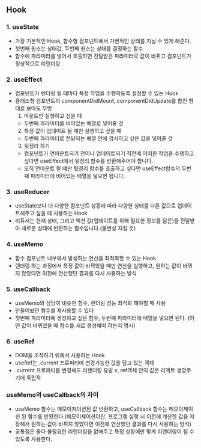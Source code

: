 ## Hook

### 1. useState
- 가장 기본적인 Hook, 함수형 컴포넌트에서 가변적인 상태를 지닐 수 있게 해준다.
- 첫번째 원소는 상태값, 두번째 원소는 상태를 결정하는 함수
- 함수에 파라미터를 넣어서 호출하면 전달받은 파라미터로 값이 바뀌고 컴포넌트가 정상적으로 리렌더링

### 2. useEffect
- 컴포넌트가 렌더링 될 떄마다 특정 작업을 수행하도록 설정할 수 있는 Hook
- 클래스형 컴포넌트의 componentDidMount, componentDidUpdate를 합친 형태로 보아도 무방
  1) 마운트만 실행하고 싶을 때
    - 두번째 파라미터를 비어있는 배열로 넣어줄 것
  2) 특정 값이 업데이트 될 때만 실행하고 싶을 때
    - 두번째 파라미터로 전달되는 배열 안에 검사하고 싶은 값을 넣어줄 것
  3) 뒷정리 하기
    - 컴포넌트가 언마운트되기 전이나 업데이트되기 직전에 어떠한 작업을 수행하고 싶다면 useEffect에서 뒷정리 함수를 반환해주어야 합니다.
    - 오직 언마운트 될 떄만 뒷정리 함수를 호출하고 싶다면 useEffect함수의 두번째 파라미터에 비어있는 배열을 넣으면 됩니다.
  
### 3. useReducer
 - useState보다 더 다양한 컴포넌트 상황에 따라 다양한 상태를 다른 값으로 업데이트해주고 싶을 때 사용하는 Hook
 - 리듀서는 현재 상태, 그리고 액션 값(업데이트를 위해 필요한 정보를 담은)을 전달받아 새로운 상태에 반환하는 함수입니다.(불변성 지킬 것) 
 
### 4. useMemo
- 함수 컴포넌트 내부에서 발생하는 연산을 최적화할 수 있는 Hook
- 렌더링 하는 과정에서 특정 값이 바뀌었을 때만 연산을 실행하고, 원하는 값이 바뀌지 않았다면 이전에 연산했던 결과를 다시 사용하는 방식

### 5. useCallback
- useMemo와 상당히 비슷한 함수, 렌더링 성능 최적화 해야할 때 사용
- 만들어놨던 함수를 재사용할 수 있다
- 첫번째 파라미터에 생성하고 싶은 함수, 두번째 파라미터에 배열을 넣으면 된다. (어떤 값이 바뀌었을 때 함수를 새로 생성해야 하는지 명시)

### 6. useRef
- DOM을 조작하기 위해서 사용하는 Hook
- useRef는 .current 프로퍼티에 변경가능한 값을 담고 있는 객체
- .current 프로퍼티를 변경해도 리렌더링 유발 x, ref객체 안의 값은 리액트 생명주기에 독립적

### useMemo와 useCallback의 차이
- useMemo 함수는 메모이져이션된 값 반환하고, useCallback 함수는 메오이제이션 된 함수를 반환한다.(메모이제이션이란, 프로그램 실행 시 이전에 계산한 값을 저장해서 원하는 값이 바뀌지 않았다면 이전에 연산했던 결과를 다시 사용하는 방식)
- 공통점은 둘다 불필요한 리렌더링을 없애주고 특정 상황에만 맞게 리렌더링이 될 수 있도록 사용한다.
